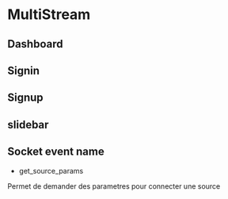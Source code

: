 # MultiStream

## Dashboard
## Signin
## Signup
## slidebar

## Socket event name

- get_source_params

Permet de demander des parametres pour connecter une source
